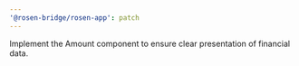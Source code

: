 ```yaml
---
'@rosen-bridge/rosen-app': patch
---
```


Implement the Amount component to ensure clear presentation of financial data.
